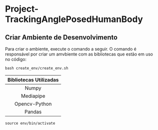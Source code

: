 # Project-TrackingAnglePosedHumanBody

## Criar Ambiente de Desenvolvimento 

Para criar o ambiente, execute o comando a seguir. O comando é responsável por criar um amvbiente com as bibliotecas que estão em uso no código:
```
bash create_env/create_env.sh
```


|Bibliotecas Utilizadas|
|:------------:|
| Numpy |
| Mediapipe |
| Opencv-Python |
| Pandas |

```
source env/bin/activate
```
